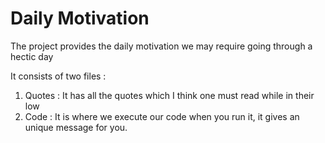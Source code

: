 # Daily Motivation
The project provides the daily motivation we may require going through a hectic day

It consists of two files :
1. Quotes : It has all the quotes which I think one must read while in their low
2. Code : It is where we execute our code when you run it, it gives an unique message for you.

